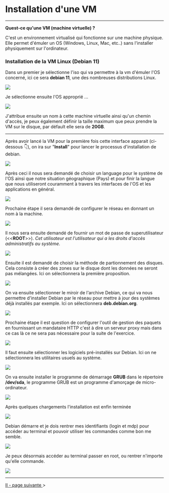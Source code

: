 # Installation d'une VM 
---

**Quest-ce qu'une VM (machine virtuelle) ?**

C'est un environnement virtualisé qui fonctionne sur une machine physique. Elle permet d'émuler un OS (Windows, Linux, Mac, etc..) sans l'installer physiquement sur l'ordinateur.


### Installation de la VM Linux (Debian 11)

Dans un premier je sélectionne l'iso qui va permettre à la vm d'émuler l'OS concerné, ici ce sera **debian 11**, une des nombreuses distributions Linux.

![](Img/iso.PNG)

Je sélectionne ensuite l'OS approprié ...

![](Img/iso2.PNG)

J'attribue ensuite un nom à cette machine virtuelle ainsi qu'un chemin d'accès, je peux également définir la taille maximum que peux prendre la VM sur le disque, par défault elle sera de **20GB**.

---

Après avoir lancé la VM pour la première fois cette interface apparait (ci-dessous 👇), on ira sur "**Install**" pour lancer le processus d'installation de debian.

![](Img/debian.PNG)

Après ceci il nous sera demandé de choisir un language pour le système de l'OS ainsi que notre situation géographique (Pays) et pour finir la langue que nous utiliseront couramment à travers les interfaces de l'OS et les applications en général.

![](Img/vmlanguage.PNG)

Prochaine étape il sera demandé de configurer le réseau en donnant un nom à la machine.

![](Img/installvm2.PNG)

Il nous sera ensuite demandé de fournir un mot de passe de superutilisateur (<<**ROOT**>>). *Cet utilisateur est l'utilisateur qui a les droits d'accès administratifs au système.*

![](Img/installvm3.PNG)

Ensuite il est demandé de choisir la méthode de partionnement des disques. Cela consiste à créer des zones sur le disque dont les données ne seront pas mélangées. Ici on sélectionnera la première proposition.

![](Img/installvm4.PNG)


On va ensuite sélectionner le miroir de l'archive Debian, ce qui va nous permettre d'installer Debian par le réseau pour mettre à jour des systèmes déjà installés par exemple. Ici on sélectionnera **deb.debian.org**.

![](Img/installvm5.PNG)

Prochaine étape il est question de configurer l'outil de gestion des paquets en fournissant un mandataire HTTP c'est à dire un serveur proxy mais dans ce cas là ce ne sera pas nécessaire pour la suite de l'exercice.

![](Img/installvm6.PNG)

Il faut ensuite sélectionner les logiciels pré-installés sur Debian. Ici on ne sélectionnera les utilitaires usuels au système.

![](Img/installvm7.PNG)

On va ensuite installer le programme de démarrage **GRUB** dans le répertoire **/dev/sda**, le programme GRUB est un programme d'amorçage de micro-ordinateur.

![](Img/installvm8.PNG)

Après quelques chargements l'installation est enfin terminée

![](Img/installvm9.PNG)

Debian démarre et je dois rentrer mes identifiants (login et mdp) pour accéder au terminal et pouvoir utiliser les commandes comme bon me semble.

![](Img/installvm10.PNG)

Je peux désormais accéder au terminal passer en root, ou rentrer n'importe qu'elle commande.

![](Img/installvm11.PNG)

--- 

[II - page suivante ](https://github.com/Anescoo/Linux-B2-TP1/blob/main/ETAPE2.md) >
